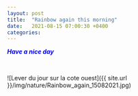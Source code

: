 ```yaml
---
layout: post
title:  "Rainbow again this morning"
date:   2021-08-15 07:00:30 +0400
categories: 
---
```


<span style="color: blue">***Have a nice day***</span>

<br>

![Lever du jour sur la cote ouest]({{ site.url }}/img/nature/Rainbow_again_15082021.jpg)